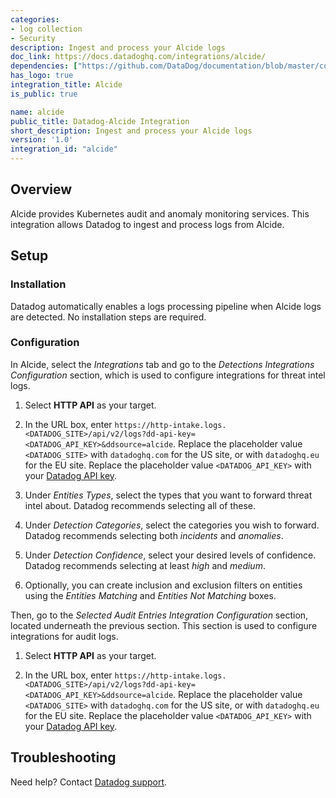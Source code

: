 ```yaml
---
categories:
- log collection
- Security
description: Ingest and process your Alcide logs
doc_link: https://docs.datadoghq.com/integrations/alcide/
dependencies: ["https://github.com/DataDog/documentation/blob/master/content/en/integrations/alcide.md"]
has_logo: true
integration_title: Alcide
is_public: true

name: alcide
public_title: Datadog-Alcide Integration
short_description: Ingest and process your Alcide logs
version: '1.0'
integration_id: "alcide"
---
```


## Overview

Alcide provides Kubernetes audit and anomaly monitoring services. This integration allows Datadog to ingest and process logs from Alcide.

## Setup

### Installation

Datadog automatically enables a logs processing pipeline when Alcide logs are detected. No installation steps are required.

### Configuration

In Alcide, select the _Integrations_ tab and go to the _Detections Integrations Configuration_ section, which is used to configure integrations for threat intel logs.

1. Select **HTTP API** as your target.

2. In the URL box, enter `https://http-intake.logs.<DATADOG_SITE>/api/v2/logs?dd-api-key=<DATADOG_API_KEY>&ddsource=alcide`. Replace the placeholder value `<DATADOG_SITE>` with `datadoghq.com` for the US site, or with `datadoghq.eu` for the EU site. Replace the placeholder value `<DATADOG_API_KEY>` with your [Datadog API key][1].

3. Under _Entities Types_, select the types that you want to forward threat intel about. Datadog recommends selecting all of these.

4. Under _Detection Categories_, select the categories you wish to forward. Datadog recommends selecting both _incidents_ and _anomalies_.

5. Under _Detection Confidence_, select your desired levels of confidence. Datadog recommends selecting at least _high_ and _medium_.

6. Optionally, you can create inclusion and exclusion filters on entities using the _Entities Matching_ and _Entities Not Matching_ boxes.

Then, go to the _Selected Audit Entries Integration Configuration_ section, located underneath the previous section. This section is used to configure integrations for audit logs.

1. Select **HTTP API** as your target.

2. In the URL box, enter `https://http-intake.logs.<DATADOG_SITE>/api/v2/logs?dd-api-key=<DATADOG_API_KEY>&ddsource=alcide`. Replace the placeholder value `<DATADOG_SITE>` with `datadoghq.com` for the US site, or with `datadoghq.eu` for the EU site. Replace the placeholder value `<DATADOG_API_KEY>` with your [Datadog API key][1].

## Troubleshooting

Need help? Contact [Datadog support][2].

[1]: https://app.datadoghq.com/organization-settings/api-keys
[2]: /help/
